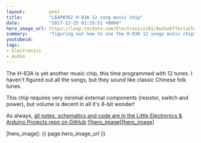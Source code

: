 ```yaml
---
layout:         post
title:          "LEAP#362 H-83A 12 song music chip"
date:           "2017-12-25 01:33:51 +0800"
hero_image_url: https://leap.tardate.com/Electronics101/AudioEffectsChips/H83A/assets/H83A_build.jpg
summary:        "figuring out how to use the H-83A 12 songs music chip"
youtubeid:
tags:
- Electronics
- Audio
---
```


The H-83A is yet another music chip, this time programmed with 12 tunes.
I haven't figured out all the songs, but they sound like classic Chinese folk tunes.

This chip requires very minimal external components (resistor, switch and power),
but volume is decent in all it's 8-bit wonder!

As always, [all notes, schematics and code are in the Little Electronics & Arduino Projects repo on GitHub][project]
[![hero_image][hero_image]][project]

[leap]: https://leap.tardate.com
[project]: https://github.com/tardate/LittleArduinoProjects/tree/master/Electronics101/AudioEffectsChips/H83A
[hero_image]: {{ page.hero_image_url }}
